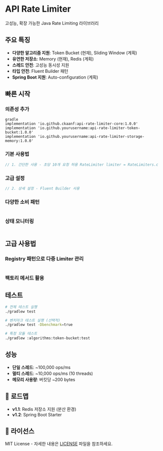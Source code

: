 # API Rate Limiter

고성능, 확장 가능한 Java Rate Limiting 라이브러리

## 주요 특징

- **다양한 알고리즘 지원**: Token Bucket (현재), Sliding Window (계획)
- **유연한 저장소**: Memory (현재), Redis (계획)
- **스레드 안전**: 고성능 동시성 지원
- **타입 안전**: Fluent Builder 패턴
- **Spring Boot 지원**: Auto-configuration (계획)

## 빠른 시작

### 의존성 추가

```shell
gradle 
implementation 'io.github.ckaanf:api-rate-limiter-core:1.0.0' 
implementation 'io.github.yourusername:api-rate-limiter-token-bucket:1.0.0' 
implementation 'io.github.yourusername:api-rate-limiter-storage-memory:1.0.0'
``` 

### 기본 사용법

```java 
// 1. 간단한 사용 - 초당 10개 요청 허용 RateLimiter limiter = RateLimiters.create( RateLimiterConfig.tokenBucketPerSecond(;


``` 

### 고급 설정

```java 
// 2. 상세 설정 - Fluent Builder 사용
``` 

### 다양한 소비 패턴

```java 
``` 

### 상태 모니터링

```java 
``` 

## 고급 사용법

### Registry 패턴으로 다중 Limiter 관리

```java
```

### 팩토리 메서드 활용

## 테스트

``` bash
# 전체 테스트 실행
./gradlew test

# 벤치마크 테스트 실행 (선택적)
./gradlew test -Dbenchmark=true

# 특정 모듈 테스트
./gradlew :algorithms:token-bucket:test
```

## 성능

- **단일 스레드**: ~100,000 ops/ms
- **멀티 스레드**: ~10,000 ops/ms (10 threads)
- **메모리 사용량**: 버킷당 ~200 bytes


## 🔮 로드맵

- **v1.1**: Redis 저장소 지원 (분산 환경)
- **v1.2**:  Spring Boot Starter

## 📄 라이선스

MIT License - 자세한 내용은 [LICENSE](LICENSE) 파일을 참조하세요.
